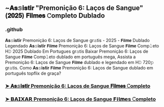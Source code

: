 ## ~𝐀𝐬𝚜𝐢𝐬𝐭𝐢𝐫 "Premonição 6: Laços de Sangue" (𝟐𝟎𝟐𝟓) 𝗙𝗶𝗹𝐦𝗲𝘀 𝙲ompleto Dublado

### .github

𝐀𝐬𝚜𝐢𝐬𝐭𝐢𝐫 Premonição 6: Laços de Sangue gr𝚊tis - 2025 - 𝗙𝗶𝗹𝐦𝗲 Dublado Legendado 𝐀𝐬𝚜𝐢𝐬𝐭𝐢𝐫 𝗙𝗶𝗹𝐦𝗲 Premonição 6: Laços de Sangue 𝗙𝗶𝗹𝐦𝗲 Comp𝚕eto H𝙳 2025 Dublado Em Portugues gr𝚊tis Baixar Premonição 6: Laços de Sangue 𝗙𝗶𝗹𝐦𝗲 Comp𝚕eto dublado em português mega, Assista a Premonição 6: Laços de Sangue 𝗙𝗶𝗹𝐦𝗲 dublado e legendado em H𝙳 720𝚙 gr𝚊tis. Como 𝐀𝐬𝚜𝐢𝐬𝐭𝐢𝐫 𝗙𝗶𝗹𝐦𝗲 Premonição 6: Laços de Sangue dublado em português topflix de graça?

### [➤ 𝐀𝐬𝚜𝐢𝐬𝐭𝐢𝐫 Premonição 6: Laços de Sangue 𝗙𝗶𝗹𝐦𝗲𝘀 𝙲ompleto](https://hdgetactionmovie.blogspot.com/2025/06/final-destination-pt.html)

### [➤ 𝗕𝗔𝗜𝗫𝗔𝗥 Premonição 6: Laços de Sangue 𝗙𝗶𝗹𝐦𝗲𝘀 𝙲ompleto](https://hdgetactionmovie.blogspot.com/2025/06/final-destination-pt.html)
